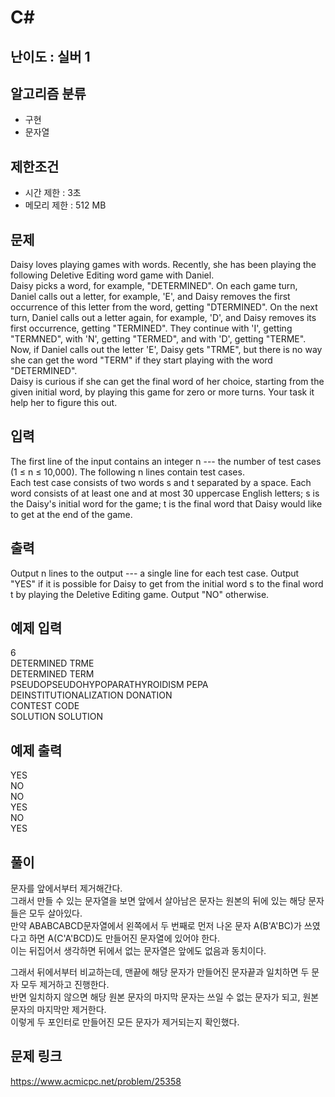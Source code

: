 # C#

## 난이도 : 실버 1

## 알고리즘 분류
  - 구현
  - 문자열

## 제한조건
  - 시간 제한 : 3초
  - 메모리 제한 : 512 MB

## 문제
Daisy loves playing games with words. Recently, she has been playing the following Deletive Editing word game with Daniel.<br/>
Daisy picks a word, for example, "DETERMINED". On each game turn, Daniel calls out a letter, for example, 'E', and Daisy removes the first occurrence of this letter from the word, getting "DTERMINED". On the next turn, Daniel calls out a letter again, for example, 'D', and Daisy removes its first occurrence, getting "TERMINED". They continue with 'I', getting "TERMNED", with 'N', getting "TERMED", and with 'D', getting "TERME". Now, if Daniel calls out the letter 'E', Daisy gets "TRME", but there is no way she can get the word "TERM" if they start playing with the word "DETERMINED".<br/>
Daisy is curious if she can get the final word of her choice, starting from the given initial word, by playing this game for zero or more turns. Your task it help her to figure this out.<br/>


## 입력
The first line of the input contains an integer n --- the number of test cases (1 ≤ n ≤ 10,000). The following n lines contain test cases.<br/>
Each test case consists of two words s and t separated by a space. Each word consists of at least one and at most 30 uppercase English letters; s is the Daisy's initial word for the game; t is the final word that Daisy would like to get at the end of the game.<br/>


## 출력
Output 
n lines to the output --- a single line for each test case. Output "YES" if it is possible for Daisy to get from the initial word s to the final word t by playing the Deletive Editing game. Output "NO" otherwise.<br/>


## 예제 입력
6<br/>
DETERMINED TRME<br/>
DETERMINED TERM<br/>
PSEUDOPSEUDOHYPOPARATHYROIDISM PEPA<br/>
DEINSTITUTIONALIZATION DONATION<br/>
CONTEST CODE<br/>
SOLUTION SOLUTION<br/>

## 예제 출력
YES<br/>
NO<br/>
NO<br/>
YES<br/>
NO<br/>
YES<br/>

## 풀이
문자를 앞에서부터 제거해간다.<br/>
그래서 만들 수 있는 문자열을 보면 앞에서 살아남은 문자는 원본의 뒤에 있는 해당 문자들은 모두 살아있다.<br/>
만약 ABABCABCD문자열에서 왼쪽에서 두 번째로 먼저 나온 문자 A(B'A'BC)가 쓰였다고 하면 A(C'A'BCD)도 만들어진 문자열에 있어야 한다.<br/>
이는 뒤집어서 생각하면 뒤에서 없는 문자열은 앞에도 없음과 동치이다.<br/>


그래서 뒤에서부터 비교하는데, 맨끝에 해당 문자가 만들어진 문자끝과 일치하면 두 문자 모두 제거하고 진행한다.<br/>
반면 일치하지 않으면 해당 원본 문자의 마지막 문자는 쓰일 수 없는 문자가 되고, 원본 문자의 마지막만 제거한다.<br/>
이렇게 두 포인터로 만들어진 모든 문자가 제거되는지 확인했다.<br/>


## 문제 링크
https://www.acmicpc.net/problem/25358